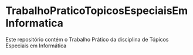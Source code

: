 # TrabalhoPraticoTopicosEspeciaisEmInformatica
Este repositório contém o Trabalho Prático da disciplina de Tópicos Especiais em Informática
